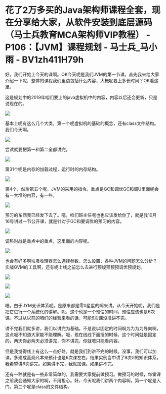 # 花了2万多买的Java架构师课程全套，现在分享给大家，从软件安装到底层源码（马士兵教育MCA架构师VIP教程） - P106：【JVM】课程规划 - 马士兵_马小雨 - BV1zh411H79h

好。我们开始上今天的课啊。OK今天呢是我们JVM的第一节课。首先我来给大家介绍一下呢，整体的课程我们里边包括什么内容，大概呢要上多长时间？OK看这里。

这是规划中的2019年咱们要上的java虚拟机中的内容，内容以后还会更新，只是说现在的。

![](img/363986e920ff3e9face4445bc52d4791_1.png)

基本上呢有这么几个大类。第一个呢虚拟机的基础的概念，还有class文件结构。我们今天啊。

![](img/363986e920ff3e9face4445bc52d4791_3.png)

尝试就要把第一和第二全都讲完。

![](img/363986e920ff3e9face4445bc52d4791_5.png)

第31个呢是内存的加载过程，运行时的内存结构。

![](img/363986e920ff3e9face4445bc52d4791_7.png)

第4个，然后第五个呢，JVM的采用的指令。重点是GC和调优GC和调U里面呢会有一大堆的内容，有一些。

![](img/363986e920ff3e9face4445bc52d4791_9.png)

预习的东西我已经发下去了。嗯，咱们班主任呢也也应该发给你了，就是我10月16号讲过一节公开课，就是针对于GC和要调优的预习的内容。



![](img/363986e920ff3e9face4445bc52d4791_11.png)

调热时战是重点中的重点，这里面的内容呢。

![](img/363986e920ff3e9face4445bc52d4791_13.png)

也会有好多啊垃圾收理器怎么选择参数，怎么设置，各种JVM的问题怎么分析？实战GVM的工具啊，还有呢上线之前怎么去进行预规预预预调优预规划。



![](img/363986e920ff3e9face4445bc52d4791_15.png)

![](img/363986e920ff3e9face4445bc52d4791_16.png)

![](img/363986e920ff3e9face4445bc52d4791_17.png)

嗯。由于JYM支识体系呢。是原来都是零0星星的啊来讲。从今天开始呢，我们是把它进行一个系统化的讲解。呃，这个也是一个预估的时间，预估应该也是6次课。不过从以前的咱们的经验来看的话，可能6次课没准讲不完。

讲不完我们就多讲，我们以讲完为基础。不是说以固定的时间啊为为为为导向啊，这点呃不知道大家能不能理解。呃，现在线线下面授的时候，这个时间就是固定的，两天你必两天必须讲完，你不讲完，你就嗯只能看内容。

但是我觉得线上有这么一点好处，就是我们到讲不完的时候，没事，我们可以加课。多建成高炳凡本来预计也是6次课左右，结果实例当中讲了9次G的知识体系，我希望讲6次讲完。如果讲不完，我就加课。如果讲不完。

还有一种就是有一些非常简单的，我需要大家提前做预习。做预习的时候，每堂课之前我会通知大家的啊，不用担心。好，今天呢我们讲两个内容啊，第一个呢是入门，第二个呢是class的文件结构。

